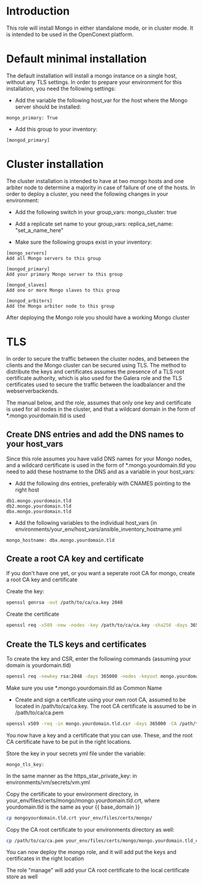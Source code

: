 # Introduction
This role will install Mongo in either standalone mode, or in cluster mode. It is intended to be used in the OpenConext platform.

# Default minimal installation
The default installation will install a mongo instance on a single host, without any TLS settings. In order to prepare your environment for this installation, you need the following settings:

* Add the variable the following host_var for the host where the Mongo server should be installed:
```
mongo_primary: True
```
* Add this group to your inventory:
```
[mongod_primary]
```
# Cluster installation
The cluster installation is intended to have at two mongo hosts and one arbiter node to determine a majority in case of failure of one of the hosts. In order to deploy a cluster, you need the following changes in your environment:

* Add the following switch in your group_vars:
mongo_cluster: true

* Add a replicate set name to your group_vars:
replica_set_name: "set_a_name_here"

* Make sure the following groups exist in your inventory:
```
[mongo_servers]
Add all Mongo servers to this group

[mongod_primary]
Add your primary Mongo server to this group

[mongod_slaves]
Add one or more Mongo slaves to this group

[mongod_arbiters]
Add the Mongo arbiter node to this group
```

After deploying the Mongo role you should have a working Mongo cluster

# TLS
In order to secure the traffic between the cluster nodes, and between the clients and the Mongo cluster can be secured using TLS. The method to distribute the keys and certificates assumes the presence of a TLS root certificate authority, which is also used for the Galera role and the TLS certificates used to secure the traffic between the loadbalancer and the webserverbackends.

The manual below, and the role, assumes that only one key and certificate is used for all nodes in the cluster, and that a wildcard domain in the form of *.mongo.yourdomain.tld is used

## Create DNS entries and add the DNS names to your host_vars
Since this role assumes you have valid DNS names for your Mongo nodes, and a wildcard certificate is used in the form of *.mongo.yourdomain.tld you need to add these hostname to the DNS and as a variable in your host_vars:

* Add the following dns entries, preferably with CNAMES pointing to the right host
```
db1.mongo.yourdomain.tld 
db2.mongo.yourdomain.tld
dbx.mongo.yourdomain.tld
```

* Add the following variables to the individual host_vars (in environments/your_env/host_vars/ansible_inventory_hostname.yml
```
mongo_hostname: dbx.mongo.yourdomain.tld
```

## Create a root CA key and certificate 
If you don't have one yet, or you want a seperate root CA for mongo, create a root CA key and certificate

Create the key:
```bash
openssl genrsa -out /path/to/ca/ca.key 2048
```

Create the certificate
```bash
openssl req -x509 -new -nodes -key /path/to/ca/ca.key -sha256 -days 365000 -out /path/to/ca/ca.pem
```
## Create the TLS keys and certificates

To create the key and CSR, enter the following commands (assuming your domain is yourdomain.tld)
```bash
openssl req -newkey rsa:2048 -days 365000 -nodes -keyout mongo.yourdomain.tld.key -out mongo.yourdomain.tld.csr
```
Make sure you use *.mongo.yourdomain.tld as Common Name

* Create and sign a certificate using your own root CA, assumed to be located in /path/to/ca/ca.key. The root CA certificate is assumed to be in /path/to/ca/ca.pem

```bash
openssl x509 -req -in mongo.yourdomain.tld.csr -days 365000 -CA /path/to/ca/ca.pem -CAkey /path/to/ca/ca.key -out mongoyourdomain.tld.crt
```

You now have a key and a certificate that you can use. These, and the root CA certificate have to be put in the right locations. 

Store the key in your secrets yml file under the variable:
```
mongo_tls_key:
```
In the same manner as the https_star_private_key: in environments/vm/secrets/vm.yml

Copy the certificate to your environment directory, in your_env/files/certs/mongo/mongo.yourdomain.tld.crt, where yourdomain.tld is the same as your {{ base_domain }}
```bash
cp mongoyourdomain.tld.crt your_env/files/certs/mongo/
```
Copy the CA root certificate to your environments directory as well: 
```bash
cp /path/to/ca/ca.pem your_env/files/certs/mongo/mongo.yourdomain.tld_ca.pem
```

You can now deploy the mongo role, and it will add put the keys and certificates in the right location

The role "manage" will add your CA root certificate to the local certificate store as well
